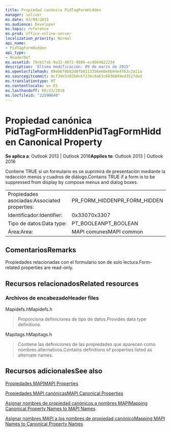 ```yaml
---
title: Propiedad canónica PidTagFormHidden
manager: soliver
ms.date: 03/09/2015
ms.audience: Developer
ms.topic: reference
ms.prod: office-online-server
localization_priority: Normal
api_name:
- PidTagFormHidden
api_type:
- HeaderDef
ms.assetid: 79cb1fa5-9a32-4872-9806-ecd664022234
description: 'Última modificación: 09 de marzo de 2015'
ms.openlocfilehash: 89eb6f0b8248fb0113356e60e0b94e4762c2a11a
ms.sourcegitcommit: 0cf39e5382b8c6f236c8a63c6036849ed3527ded
ms.translationtype: MT
ms.contentlocale: es-ES
ms.lasthandoff: 08/23/2018
ms.locfileid: "22590648"
---
```

# <a name="pidtagformhidden-canonical-property"></a><span data-ttu-id="f6a9e-103">Propiedad canónica PidTagFormHidden</span><span class="sxs-lookup"><span data-stu-id="f6a9e-103">PidTagFormHidden Canonical Property</span></span>

  
  
<span data-ttu-id="f6a9e-104">**Se aplica a**: Outlook 2013 | Outlook 2016</span><span class="sxs-lookup"><span data-stu-id="f6a9e-104">**Applies to**: Outlook 2013 | Outlook 2016</span></span> 
  
<span data-ttu-id="f6a9e-105">Contiene TRUE si un formulario es se suprimirá de presentación mediante la redacción menús y cuadros de diálogo.</span><span class="sxs-lookup"><span data-stu-id="f6a9e-105">Contains TRUE if a form is to be suppressed from display by compose menus and dialog boxes.</span></span> 
  
|||
|:-----|:-----|
|<span data-ttu-id="f6a9e-106">Propiedades asociadas:</span><span class="sxs-lookup"><span data-stu-id="f6a9e-106">Associated properties:</span></span>  <br/> |<span data-ttu-id="f6a9e-107">PR_FORM_HIDDEN</span><span class="sxs-lookup"><span data-stu-id="f6a9e-107">PR_FORM_HIDDEN</span></span>  <br/> |
|<span data-ttu-id="f6a9e-108">Identificador:</span><span class="sxs-lookup"><span data-stu-id="f6a9e-108">Identifier:</span></span>  <br/> |<span data-ttu-id="f6a9e-109">0x3307</span><span class="sxs-lookup"><span data-stu-id="f6a9e-109">0x3307</span></span>  <br/> |
|<span data-ttu-id="f6a9e-110">Tipo de datos:</span><span class="sxs-lookup"><span data-stu-id="f6a9e-110">Data type:</span></span>  <br/> |<span data-ttu-id="f6a9e-111">PT_BOOLEAN</span><span class="sxs-lookup"><span data-stu-id="f6a9e-111">PT_BOOLEAN</span></span>  <br/> |
|<span data-ttu-id="f6a9e-112">Área:</span><span class="sxs-lookup"><span data-stu-id="f6a9e-112">Area:</span></span>  <br/> |<span data-ttu-id="f6a9e-113">MAPI comunes</span><span class="sxs-lookup"><span data-stu-id="f6a9e-113">MAPI common</span></span>  <br/> |
   
## <a name="remarks"></a><span data-ttu-id="f6a9e-114">Comentarios</span><span class="sxs-lookup"><span data-stu-id="f6a9e-114">Remarks</span></span>

<span data-ttu-id="f6a9e-115">Propiedades relacionadas con el formulario son de solo lectura.</span><span class="sxs-lookup"><span data-stu-id="f6a9e-115">Form-related properties are read-only.</span></span> 
  
## <a name="related-resources"></a><span data-ttu-id="f6a9e-116">Recursos relacionados</span><span class="sxs-lookup"><span data-stu-id="f6a9e-116">Related resources</span></span>

### <a name="header-files"></a><span data-ttu-id="f6a9e-117">Archivos de encabezado</span><span class="sxs-lookup"><span data-stu-id="f6a9e-117">Header files</span></span>

<span data-ttu-id="f6a9e-118">Mapidefs.h</span><span class="sxs-lookup"><span data-stu-id="f6a9e-118">Mapidefs.h</span></span>
  
> <span data-ttu-id="f6a9e-119">Proporciona definiciones de tipo de datos.</span><span class="sxs-lookup"><span data-stu-id="f6a9e-119">Provides data type definitions.</span></span>
    
<span data-ttu-id="f6a9e-120">Mapitags.h</span><span class="sxs-lookup"><span data-stu-id="f6a9e-120">Mapitags.h</span></span>
  
> <span data-ttu-id="f6a9e-121">Contiene las definiciones de las propiedades que aparecen como nombres alternativos.</span><span class="sxs-lookup"><span data-stu-id="f6a9e-121">Contains definitions of properties listed as alternate names.</span></span>
    
## <a name="see-also"></a><span data-ttu-id="f6a9e-122">Recursos adicionales</span><span class="sxs-lookup"><span data-stu-id="f6a9e-122">See also</span></span>



[<span data-ttu-id="f6a9e-123">Propiedades MAPI</span><span class="sxs-lookup"><span data-stu-id="f6a9e-123">MAPI Properties</span></span>](mapi-properties.md)
  
[<span data-ttu-id="f6a9e-124">Propiedades MAPI canónicas</span><span class="sxs-lookup"><span data-stu-id="f6a9e-124">MAPI Canonical Properties</span></span>](mapi-canonical-properties.md)
  
[<span data-ttu-id="f6a9e-125">Asignar nombres de propiedad canónicos a nombres MAPI</span><span class="sxs-lookup"><span data-stu-id="f6a9e-125">Mapping Canonical Property Names to MAPI Names</span></span>](mapping-canonical-property-names-to-mapi-names.md)
  
[<span data-ttu-id="f6a9e-126">Asignar nombres MAPI a los nombres de propiedad canónico</span><span class="sxs-lookup"><span data-stu-id="f6a9e-126">Mapping MAPI Names to Canonical Property Names</span></span>](mapping-mapi-names-to-canonical-property-names.md)

